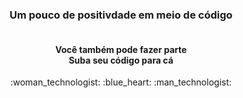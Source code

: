 

<h3 align="center">Um pouco de positivdade em meio de código</h3><h4 align=center> </br>Você também pode fazer parte</br>
Suba seu código para cá</h4> 

<div id: "emoji" align= "center">
:woman_technologist: :blue_heart: :man_technologist: 
</div>